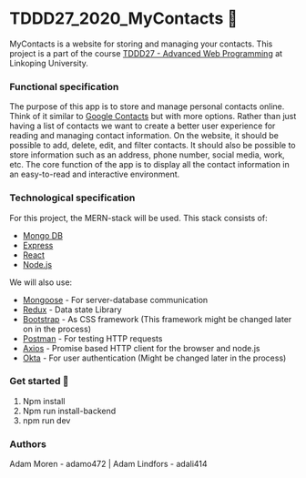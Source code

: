 # TDDD27_2020_MyContacts 📙

MyContacts is a website for storing and managing your contacts. This project is a part of the course [TDDD27 - Advanced Web Programming](https://liu.se/studieinfo/en/kurs/tddd27/vt-2018) at Linkoping University.

### Functional specification

The purpose of this app is to store and manage personal contacts online. Think of it similar to [Google Contacts](https://contacts.google.com/) but with more options. Rather than just having a list of contacts we want to create a better user experience for reading and managing contact information. On the website, it should be possible to add, delete, edit, and filter contacts. It should also be possible to store information such as an address, phone number, social media, work, etc. The core function of the app is to display all the contact information in an easy-to-read and interactive environment.

### Technological specification
For this project, the MERN-stack will be used. This stack consists of:
* [Mongo DB](https://www.mongodb.com/)
* [Express](https://expressjs.com/)
* [React](https://reactjs.org/)
* [Node.js](https://nodejs.org/en/)

We will also use:
* [Mongoose](https://mongoosejs.com/) - For server-database communication
* [Redux](https://redux.js.org/introduction/getting-started) - Data state Library
* [Bootstrap](https://getbootstrap.com/) - As CSS framework (This framework might be changed later on in the process)
* [Postman](https://www.postman.com/) - For testing HTTP requests
* [Axios](https://github.com/axios/axios) - Promise based HTTP client for the browser and node.js
* [Okta](https://www.google.com/search?q=okta&oq=okta&aqs=chrome..69i57j35i39l2j0j69i60l4.366j0j4&sourceid=chrome&ie=UTF-8) - For user authentication (Might be changed later in the process)

### Get started 🚀

1. Npm install
2. Npm run install-backend
3. npm run dev

### Authors 
Adam Moren - adamo472 | Adam Lindfors - adali414


